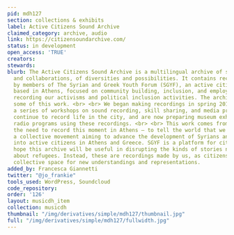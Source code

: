 ```yaml
---
pid: mdh127
section: collections & exhibits
label: Active Citizens Sound Archive
claimed_category: archive, audio
link: https://citizensoundarchive.com/
status: in development
open_access: 'TRUE'
creators:
stewards:
blurb: The Active Citizens Sound Archive is a multilingual archive of solidarities
  and collaborations, of diversities and possibilities. It contains recordings made
  by members of The Syrian and Greek Youth Forum (SGYF), an active citizens group
  based in Athens, focused on community building, inclusion, and employment. We are
  recording our activisms and political inclusion activities. The archive presents
  some of this work. <br> <br> We began making recordings in spring 2019, through
  a series of workshops on sound recording, skill sharing, and media production. We
  continue to record life in the city, and are now preparing museum exhibitions and
  radio programs using these recordings. <br> <br> This work comes from recognising
  the need to record this moment in Athens – to tell the world that we are building
  a collective movement aiming to advance the development of Syrians and other communities
  into active citizens in Athens and Greece. SGYF is a platform for citizenship. We
  hope this archive will be useful in disrupting the kinds of stories normally told
  about refugees. Instead, these are recordings made by us, as citizens, opening a
  collective space for new understandings and representations.
added_by: Francesca Giannetti
twitter: "@jo_frankie"
tools_used: WordPress, Soundcloud
code_repository:
order: '126'
layout: musicdh_item
collection: musicdh
thumbnail: "/img/derivatives/simple/mdh127/thumbnail.jpg"
full: "/img/derivatives/simple/mdh127/fullwidth.jpg"
---
```

